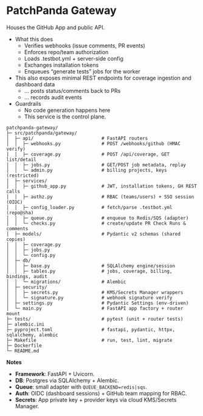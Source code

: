 # PatchPanda Gateway

Houses the GitHub App and public API.

* What this does
    * Verifies webhooks (issue comments, PR events)
    * Enforces repo/team authorization
    * Loads .testbot.yml + server-side config
    * Exchanges installation tokens
    * Enqueues “generate tests” jobs for the worker
* This also exposes minimal REST endpoints for coverage ingestion and dashboard data
    * ... posts status/comments back to PRs
    * ... records audit events
* Guardrails
    * No code generation happens here
    * This service is the control plane.


```text
patchpanda-gateway/
├─ src/patchpanda/gateway/
│  ├─ api/                         # FastAPI routers
│  │  ├─ webhooks.py               # POST /webhooks/github (HMAC verify)
│  │  ├─ coverage.py               # POST /api/coverage, GET list/detail
│  │  ├─ jobs.py                   # GET/POST job metadata, replay
│  │  └─ admin.py                  # billing projects, keys (restricted)
│  ├─ services/
│  │  ├─ github_app.py             # JWT, installation tokens, GH REST calls
│  │  ├─ authz.py                  # RBAC (teams/users) + SSO session (OIDC)
│  │  ├─ config_loader.py          # fetch/parse .testbot.yml (repo@sha)
│  │  ├─ queue.py                  # enqueue to Redis/SQS (adapter)
│  │  └─ checks.py                 # create/update PR Check Runs & comments
│  ├─ models/                      # Pydantic v2 schemas (shared copies)
│  │  ├─ coverage.py
│  │  ├─ jobs.py
│  │  └─ config.py
│  ├─ db/
│  │  ├─ base.py                   # SQLAlchemy engine/session
│  │  ├─ tables.py                 # jobs, coverage, billing, bindings, audit
│  │  └─ migrations/               # Alembic
│  ├─ security/
│  │  ├─ secrets.py                # KMS/Secrets Manager wrappers
│  │  └─ signature.py              # webhook signature verify
│  ├─ settings.py                  # Pydantic Settings (env-driven)
│  └─ main.py                      # FastAPI app factory + router mount
├─ tests/                          # pytest (unit + router tests)
├─ alembic.ini
├─ pyproject.toml                  # fastapi, pydantic, httpx, sqlalchemy, alembic
├─ Makefile                        # run, test, lint, migrate
├─ Dockerfile
└─ README.md
```

**Notes**

* **Framework**: FastAPI + Uvicorn.
* **DB**: Postgres via SQLAlchemy + Alembic.
* **Queue**: small adapter with `QUEUE_BACKEND=redis|sqs`.
* **Auth**: OIDC (dashboard sessions) + GitHub team mapping for RBAC.
* **Secrets**: App private key + provider keys via cloud KMS/Secrets Manager.

